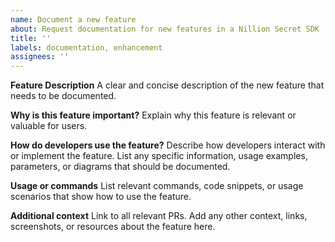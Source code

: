 ```yaml
---
name: Document a new feature
about: Request documentation for new features in a Nillion Secret SDK
title: ''
labels: documentation, enhancement
assignees: ''
---
```


**Feature Description**
A clear and concise description of the new feature that needs to be documented.

**Why is this feature important?**
Explain why this feature is relevant or valuable for users.

**How do developers use the feature?**
Describe how developers interact with or implement the feature. List any specific information, usage examples, parameters, or diagrams that should be documented.

**Usage or commands**
List relevant commands, code snippets, or usage scenarios that show how to use the feature.

**Additional context**
Link to all relevant PRs. Add any other context, links, screenshots, or resources about the feature here.

